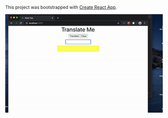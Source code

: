This project was bootstrapped with [Create React App](https://github.com/facebook/create-react-app).

![](ezgif-7-4688294d77f9.gif)
